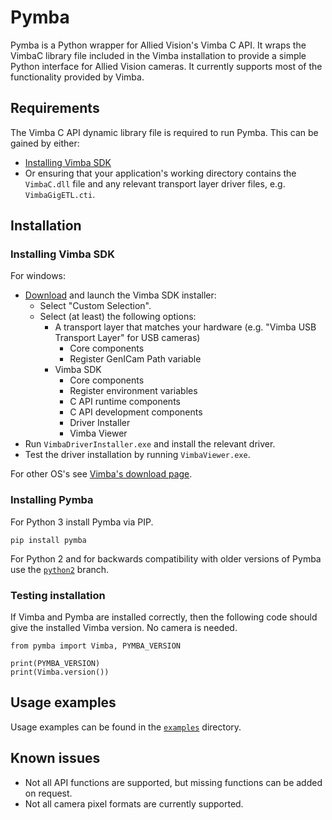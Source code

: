 # Pymba

Pymba is a Python wrapper for Allied Vision's Vimba C API. It wraps the VimbaC library file included in the Vimba installation to provide a simple Python interface for Allied Vision cameras. It currently supports most of the functionality provided by Vimba.

## Requirements

The Vimba C API dynamic library file is required to run Pymba. This can be gained by either:
* [Installing Vimba SDK](#installing-vimba-sdk)
* Or ensuring that your application's working directory contains the `VimbaC.dll` file and any relevant transport layer driver files, e.g. `VimbaGigETL.cti`.

## Installation

### Installing Vimba SDK

For windows:
* [Download](https://www.alliedvision.com/en/products/software.html) and launch the Vimba SDK installer:
  * Select "Custom Selection".
  * Select (at least) the following options:
    * A transport layer that matches your hardware (e.g. "Vimba USB Transport Layer" for USB cameras)
      * Core components
      * Register GenICam Path variable
    * Vimba SDK
      * Core components
      * Register environment variables
      * C API runtime components
      * C API development components
      * Driver Installer
      * Vimba Viewer
* Run `VimbaDriverInstaller.exe` and install the relevant driver.
* Test the driver installation by running `VimbaViewer.exe`.

For other OS's see [Vimba's download page](https://www.alliedvision.com/en/products/software.html).

### Installing Pymba

For Python 3 install Pymba via PIP.

    pip install pymba
    
For Python 2 and for backwards compatibility with older versions of Pymba use the [`python2`](https://github.com/morefigs/pymba/tree/python2) branch.

### Testing installation 

If Vimba and Pymba are installed correctly, then the following code should give the installed Vimba version. No camera is needed.

    from pymba import Vimba, PYMBA_VERSION
    
    print(PYMBA_VERSION)
    print(Vimba.version())
    
## Usage examples
    
Usage examples can be found in the [`examples`](examples/) directory.

## Known issues

* Not all API functions are supported, but missing functions can be added on request.
* Not all camera pixel formats are currently supported.

